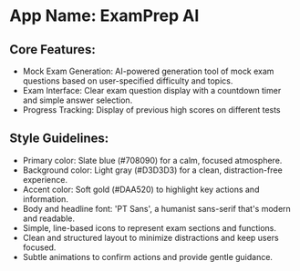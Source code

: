 # **App Name**: ExamPrep AI

## Core Features:

- Mock Exam Generation: AI-powered generation tool of mock exam questions based on user-specified difficulty and topics.
- Exam Interface: Clear exam question display with a countdown timer and simple answer selection.
- Progress Tracking: Display of previous high scores on different tests

## Style Guidelines:

- Primary color: Slate blue (#708090) for a calm, focused atmosphere.
- Background color: Light gray (#D3D3D3) for a clean, distraction-free experience.
- Accent color: Soft gold (#DAA520) to highlight key actions and information.
- Body and headline font: 'PT Sans', a humanist sans-serif that's modern and readable.
- Simple, line-based icons to represent exam sections and functions.
- Clean and structured layout to minimize distractions and keep users focused.
- Subtle animations to confirm actions and provide gentle guidance.